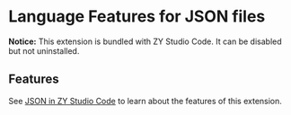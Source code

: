 # Language Features for JSON files

**Notice:** This extension is bundled with ZY Studio Code. It can be disabled but not uninstalled.

## Features

See [JSON in ZY Studio Code](https://code.visualstudio.com/docs/languages/json) to learn about the features of this extension.
